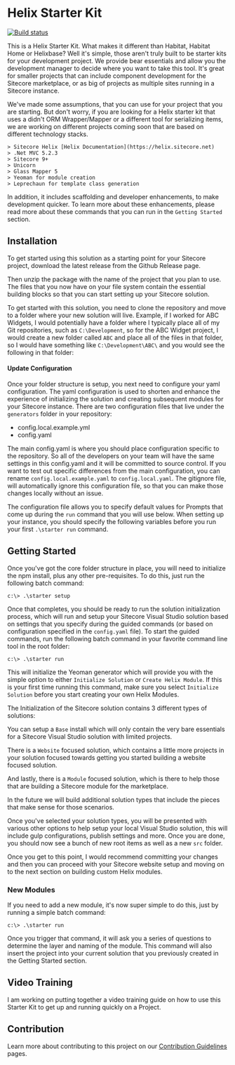 # Helix Starter Kit

[![Build status](https://sitecoremaster.visualstudio.com/Helix%20Starter%20Kit/_apis/build/status/Helix%20Starter%20Kit-CI)](https://sitecoremaster.visualstudio.com/Helix%20Starter%20Kit/_build/latest?definitionId=2)

This is a Helix Starter Kit.  What makes it different than Habitat, Habitat Home or Helixbase? Well it's simple, those aren't truly built to be starter kits for your development project.  We provide bear essentials and allow you the development manager to decide where you want to take this tool.  It's great for smaller projects that can include component development for the Sitecore marketplace, or as big of projects as multiple sites running in a Sitecore instance.

We've made some assumptions, that you can use for your project that you are starting.  But don't worry, if you are looking for a Helix starter kit that uses a didn't ORM Wrapper/Mapper or a different tool for serializing items, we are working on different projects coming soon that are based on different technology stacks.

    > Sitecore Helix [Helix Documentation](https://helix.sitecore.net)
	> .Net MVC 5.2.3
	> Sitecore 9+
	> Unicorn
	> Glass Mapper 5
	> Yeoman for module creation
	> Leprechaun for template class generation

In addition, it includes scaffolding and developer enhancements, to make development quicker.  To learn more about these enhancements, please read more about these commands that you can run in the `Getting Started` section.

## Installation

To get started using this solution as a starting point for your Sitecore project, download the latest release from the Github Release page.

Then unzip the package with the name of the project that you plan to use.  The files that you now have on your file system contain the essential building blocks so that you can start setting up your Sitecore solution.

To get started with this solution, you need to clone the repository and move to a folder where your new solution will live.  Example, if I worked for ABC Widgets, I would potentially have a folder where I typically place all of my Git repositories, such as `C:\Development`, so for the ABC Widget project, I would create a new folder called `ABC` and place all of the files in that folder, so I would have something like `C:\Development\ABC\` and you would see the following in that folder:



#### Update Configuration

Once your folder structure is setup, you next need to configure your yaml configuration.  The yaml configuration is used to shorten and enhance the experience of initializing the solution and creating subsequent modules for your Sitecore instance.  There are two configuration files that live under the `generators` folder in your repository:

  - config.local.example.yml
  - config.yaml

The main config.yaml is where you should place configuration specific to the repository.  So all of the developers on your team will have the same settings in this config.yaml and it will be committed to source control.  If you want to test out specific differences from the main configuration, you can rename `config.local.example.yaml` to `config.local.yaml`. The gitignore file, will automatically ignore this configuration file, so that you can make those changes locally without an issue.

The configuration file allows you to specify default values for Prompts that come up during the `run` command that you will use below.  When setting up your instance, you should specify the following variables before you run your first `.\starter run` command.



## Getting Started

Once you've got the core folder structure in place, you will need to initialize the npm install, plus any other pre-requisites.  To do this, just run the following batch command:

    c:\> .\starter setup

Once that completes, you should be ready to run the solution initialization process, which will run and setup your Sitecore Visual Studio solution based on settings that you specify during the guided commands (or based on configuration specified in the `config.yaml` file).  To start the guided commands, run the following batch command in your favorite command line tool in the root folder:

    c:\> .\starter run

This will initialize the Yeoman generator which will provide you with the simple option to either `Initialize Solution` or `Create Helix Module`.  If this is your first time running this command, make sure you select `Initialize Solution` before you start creating your own Helix Modules.

The Initialization of the Sitecore solution contains 3 different types of solutions:

You can setup a `Base` install which will only contain the very bare essentials for a Sitecore Visual Studio solution with limited projects.

There is a `Website` focused solution, which contains a little more projects in your solution focused towards getting you started building a website focused solution.

And lastly, there is a `Module` focused solution, which is there to help those that are building a Sitecore module for the marketplace.

In the future we will build additional solution types that include the pieces that make sense for those scenarios.

Once you've selected your solution types, you will be presented with various other options to help setup your local Visual Studio solution, this will include gulp configurations, publish settings and more.  Once you are done, you should now see a bunch of new root items as well as a new `src` folder.  

Once you get to this point, I would recommend committing your changes and then you can proceed with your Sitecore website setup and moving on to the next section on building custom Helix modules.

### New Modules

If you need to add a new module, it's now super simple to do this, just by running a simple batch command:

    c:\> .\starter run

Once you trigger that command, it will ask you a series of questions to determine the layer and naming of the module.  This command will also insert the project into your current solution that you previously created in the Getting Started section.

## Video Training

I am working on putting together a video training guide on how to use this Starter Kit to get up and running quickly on a Project.

## Contribution

Learn more about contributing to this project on our [Contribution Guidelines](docs\Contributing.md) pages.

